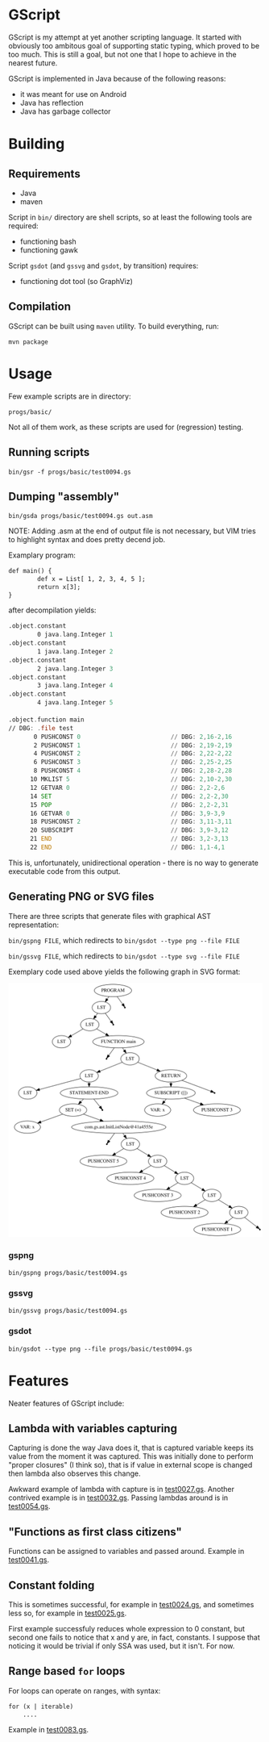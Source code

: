 # GScript

GScript is my attempt at yet another scripting language. It started with obviously too ambitous goal of supporting static typing, which proved to be too much. This is still a goal, but not one that I hope to achieve in the nearest future.

GScript is implemented in Java because of the following reasons:

* it was meant for use on Android
* Java has reflection
* Java has garbage collector

# Building

## Requirements

* Java
* maven

Script in `bin/` directory are shell scripts, so at least the following tools are required:

* functioning bash
* functioning gawk

Script `gsdot` (and `gssvg` and `gsdot`, by transition) requires:

* functioning dot tool (so GraphViz)

## Compilation

GScript can be built using `maven` utility. To build everything, run:

```shell
mvn package
```

# Usage

Few example scripts are in directory:

```shell
progs/basic/
```

Not all of them work, as these scripts are used for (regression) testing.

## Running scripts

```shell
bin/gsr -f progs/basic/test0094.gs
```

## Dumping "assembly"

```shell
bin/gsda progs/basic/test0094.gs out.asm
```

NOTE: Adding .asm at the end of output file is not necessary, but VIM tries to highlight syntax and does pretty decend job.

Examplary program:

```gosu
def main() {
        def x = List[ 1, 2, 3, 4, 5 ];
        return x[3];
}
```

after decompilation yields:

```asm
.object.constant
        0 java.lang.Integer 1
.object.constant
        1 java.lang.Integer 2
.object.constant
        2 java.lang.Integer 3
.object.constant
        3 java.lang.Integer 4
.object.constant
        4 java.lang.Integer 5

.object.function main
// DBG: .file test
       0 PUSHCONST 0                         // DBG: 2,16-2,16
       2 PUSHCONST 1                         // DBG: 2,19-2,19
       4 PUSHCONST 2                         // DBG: 2,22-2,22
       6 PUSHCONST 3                         // DBG: 2,25-2,25
       8 PUSHCONST 4                         // DBG: 2,28-2,28
      10 MKLIST 5                            // DBG: 2,10-2,30
      12 GETVAR 0                            // DBG: 2,2-2,6
      14 SET                                 // DBG: 2,2-2,30
      15 POP                                 // DBG: 2,2-2,31
      16 GETVAR 0                            // DBG: 3,9-3,9
      18 PUSHCONST 2                         // DBG: 3,11-3,11
      20 SUBSCRIPT                           // DBG: 3,9-3,12
      21 END                                 // DBG: 3,2-3,13
      22 END                                 // DBG: 1,1-4,1

```

This is, unfortunately, unidirectional operation - there is no way to generate executable code from this output.

## Generating PNG or SVG files

There are three scripts that generate files with graphical AST representation:

`bin/gspng FILE`, which redirects to `bin/gsdot --type png --file FILE`

`bin/gssvg FILE`, which redirects to `bin/gsdot --type svg --file FILE`

Exemplary code used above yields the following graph in SVG format:

![example.svg](docs/example.svg)

### gspng

```shell
bin/gspng progs/basic/test0094.gs
```

### gssvg

```shell
bin/gssvg progs/basic/test0094.gs
```

### gsdot

```shell
bin/gsdot --type png --file progs/basic/test0094.gs
```

# Features

Neater features of GScript include:

## Lambda with variables capturing

Capturing is done the way Java does it, that is captured variable keeps its value from the moment it was captured. This was initially done to perform "proper closures" (I think so),
that is if value in external scope is changed then lambda also observes this change.

Awkward example of lambda with capture is in [test0027.gs](progs/basic/test0027.gs). Another contrived example is in [test0032.gs](progs/basic/test0032.gs). Passing lambdas around is in [test0054.gs](progs/basic/test0054.gs).

## "Functions as first class citizens"

Functions can be assigned to variables and passed around. Example in [test0041.gs](progs/basic/test0041.gs).

## Constant folding

This is sometimes successful, for example in [test0024.gs](progs/basic/test0024.gs), and sometimes less so, for example in [test0025.gs](progs/basic/test0025.gs).

First example successfuly reduces whole expression to 0 constant, but second one fails to notice that x and y are, in fact, constants. I suppose that noticing it would be trivial if only SSA was used, but it isn't. For now.

## Range based `for` loops

For loops can operate on ranges, with syntax:

```gosu
for (x | iterable)
    ....
````

Example in [test0083.gs](progs/basic/test0083.gs). 

